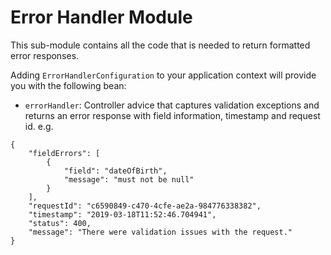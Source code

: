 # Error Handler Module

This sub-module contains all the code that is needed to return formatted error responses. 

Adding `ErrorHandlerConfiguration` to your application context will provide you with the following bean:

- `errorHandler`: Controller advice that captures validation exceptions and returns an error response with field information, timestamp and request id. e.g.
```
{
    "fieldErrors": [
        {
            "field": "dateOfBirth",
            "message": "must not be null"
        }
    ],
    "requestId": "c6590849-c470-4cfe-ae2a-984776338382",
    "timestamp": "2019-03-18T11:52:46.704941",
    "status": 400,
    "message": "There were validation issues with the request."
}
```
